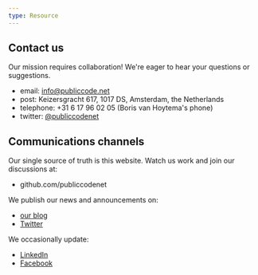 ```yaml
---
type: Resource
---
```


## Contact us

Our mission requires collaboration! We're eager to hear your questions or suggestions.

+ email: <info@publiccode.net>
+ post: Keizersgracht 617, 1017 DS, Amsterdam, the Netherlands
+ telephone: +31 6 17 96 02 05 (Boris van Hoytema's phone)
+ twitter: [@publiccodenet](twitter.com/publiccodenet)

## Communications channels

Our single source of truth is this website. Watch us work and join our discussions at:

+ github.com/publiccodenet

We publish our news and announcements on:
+ [our blog](blog.publiccode.net)
+ [Twitter](twitter.com/publiccodenet)

We occasionally update:
+ [LinkedIn](https://www.linkedin.com/company/27007004/)
+ [Facebook](https://www.facebook.com/publiccodenet/)

